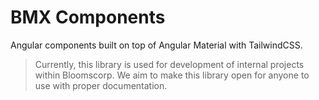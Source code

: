 # BMX Components

Angular components built on top of Angular Material with TailwindCSS.

> Currently, this library is used for development of internal projects within Bloomscorp. We aim to make this library open for anyone to use with 
> proper documentation.
